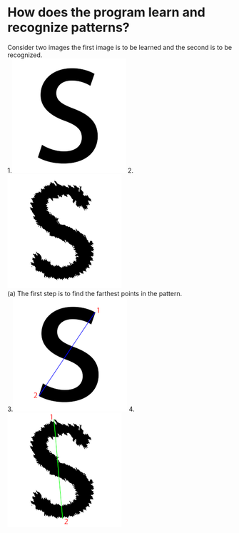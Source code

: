 # How does the program learn and recognize patterns?<br>
Consider two images the first image is to be learned and the second is to be recognized. <br>
1.<img src="sign-images/s.png"></img>&nbsp;2.<img src="sign-images/s-ripple.png"></img>
<br>
(a) The first step is to find the farthest points in the pattern.<br>
3.<img src="sign-images/learn/s2.png"></img>&nbsp;4.<img src="sign-images/recognize/s-ripple2.png"></img>
